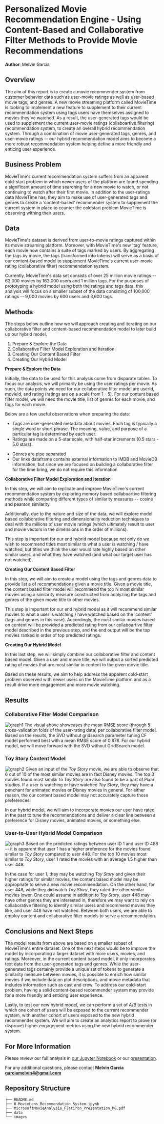 # Personalized Movie Recommendation Engine - Using Content-Based and Collaborative Filter Methods to Provide Movie Recommendations 

**Author**: Melvin Garcia

## Overview

The aim of this report is to create a movie recommender system from customer behavior data such as user-movie ratings as well as user-based movie tags, and genres. A new movie streaming platform called MovieTime is looking to implement a new feature to supplement to their current recommendation system using tags users have themselves assigned to movies they've watched. As a result, the user-generated tags would be used to supplement the current user-movie ratings (collaboartive filtering) recommendation system, to create an overall hybrid recommendation system. Through a combination of movie user-generated tags, genres, and user-movie ratings -- our hybrid recommendation model aims to become a more robust recommendation system helping define a more friendly and enticing user experience.

## Business Problem

MovieTime's current recommendation system suffers from an apparent cold-start problem in which newer users of the platform are found spending a significant amount of time searching for a new movie to watch, or not continuing to watch after their first movie. In addition to the user-ratings data MovieTime has, they aim to make use of user-generated tags and genres to create a 'content-based' recommender system to supplement the current system in place to counter the coldstart problem MovieTime is observing withing their users.

## Data

MovieTime's dataset is derived from user-to-movie ratings captured within its movie streaming platform. Moreover, with MovieTime's new 'tag' feature, each movie now contains a suite of tags marked by users. By aggregating the tags by movie, the tags (transformed into tokens) will serve as a basis of our content-based model to supplement MovieTime's current user-movie rating (collaborative filter) recommendation system. 

Currently, MovieTime's data set consists of over 25 million movie ratings -- 62,000 movies by 162,000 users and 1 million tags. For the purposes of prototyping a hybrid model using both the ratings and tags data, this analysis will focus on a smaller subset of the data consisting of 100,000 ratings -- 9,000 movies by 600 users and 3,600 tags.

## Methods

The steps below outline how we will approach creating and iterating on our collaborative filter and content-based recommendation model to later build up our hybrid model.

1. Prepare & Explore the Data
2. Collaborative Filter Model Exploration and Iteration
3. Creating Our Content Based Filter
4. Creating Our Hybrid Model

**Prepare & Explore the Data**

Initially, the data to be used for this analysis come from disparate tables. To focus our analysis, we will primarily be using the user ratings per movie. As such, the data points we need for our collaborative filter model are userId, movieId, and rating (ratings are on a scale from 1 - 5). For our content based filter model, we will need the movie title, list of genres for each movie, and tags for each movie.

Below are a few useful observations when preparing the data:
* Tags are user-generated metadata about movies. Each tag is typically a single word or short phrase. The meaning, value, and purpose of a particular tag is determined by each user.
* Ratings are made on a 5-star scale, with half-star increments (0.5 stars - 5.0 stars).
- Genres are pipe separated
- Our links dataframe contains external information to IMDB and MovieDB information, but since we are focused on building a collaborative filter for the time bring, we do not require this information

**Collaborative Filter Model Exploration and Iteration**

In this step, we will aim to replicate and improve MovieTime's current recommendation system by exploring memory based collaboartive filtering methods while comparing different types of similarity measures -- cosine and pearson similarity. 

Additionally, due to the nature and size of the data, we will explore model based collaborative filtering and dimensionality reduction techniques to deal with the millions of user movie ratings (which ultimately result to user and movie vectors in the dimensions in the order of millions). 

This step is important for our end hybrid model because not only do we wish to recommend titles most similar to what a user is watching / have watched, but titles we think the user would rate highly based on other similar users, and what they have watched (and what our target user has not watched).

**Creating Our Content Based Filter**

In this step, we will aim to create a model using the tags and genres data to provide list a of recommendations given a movie title. Given a movie title, the content based filter model will recommend the top N most similar movies using a similarity measure constructed from analyzing the tags and genres of the given movie title to other movies.

This step is important for our end hybrid model as it will recommend similar movies to what a user is watching / have watched based on the 'content' (tags and genres in this case). Accordingly, the most similar movies based on content will be provided a predicted rating from our collaboartive filter model described in the previous step, and the end output will be the top movies ranked in order of top predicted ratings.

**Creating Our Hybrid Model**

In this last step, we will simply combine our collaborative filter and content based model. Given a user and movie title, we will output a sorted predicted rating of movies that are most similar in content to the given movie title.

Based on these results, we aim to help address the apparent cold-start problem observed with newer users on the MovieTime platform and as a result drive more engagement and more movie watching.

## Results

### Collaborative Filter Model Comparison
![graph1](./2-images/CollaborativeFilterModelComparison.jpg)
The visual above showcases the mean RMSE score (through 5 cross-validation folds of the user-rating data) per collaborative filter model. Based on the results, the SVD without gridsearch parameter tuning CF model performed best with a mean RMSE score of 0.878. For our hybrid model, we will move forward with the SVD without GridSearch model.

### Toy Story Content Model
![graph2](./2-images/ToyStory_ContentModel.png)
Given an input of the *Toy Story* movie, we are able to observe that 6 out of 10 of the most similar movies are in fact Disney movies. The top 3 movies found most similar to *Toy Story* are also found to be a part of Pixar studios. If a user is watching or have watched *Toy Story*, they may have a penchant for animated movies or Disney movies in general. For either reason, the our content based model may not accurately capture those preferences.

In our hybrid model, we will aim to incorporate movies our user have rated in the past to tune the recommendations and deliver a clear line between a preference for Disney movies, animated movies, or something else.

### User-to-User Hybrid Model Comparison
![graph3](./2-images/userId1_448_comparison.png)
Based on the predicted ratings between user ID 1 and user ID 488 -- it is apparent that user 1 has a higher preference for the movies found similar to *Toy Story* compared to user 448. For the top 10 movies most similar to *Toy Story*, user 1 rated the movies with an average 1.5 higher than user 448.

In the case for user 1, they may be watching *Toy Story* and given their higher ratings for similar movies, the content based model may be appropriate to serve a new movie recommendation. On the other hand, for user 448, while they did watch *Toy Story*, they rated the other similar movies lower. One could assume in addition to *Toy Story*, user 448 may have other genres they are interested in, therefore we may want to rely on collaborative filtering to identify similar users and recommend movies they like, and user 448 have not watched. Between both users, we are able to employ content and collaborative filter models to serve a recommendation.

## Conclusions and Next Steps

The model results from above are based on a smaller subset of MovieTime's entire dataset. One of the next steps would be to improve the model by incorporating a larger dataset with more users, movies, and ratings. Moreover, in the current content based model, it only incorporates text data from the user-generated tags and genres. While the user-generated tags certainly provide a unique set of tokens to generate a similarity measure between movies, it is possible to enrich how similar movies if we include data on plot descriptions, and movie metadata that includes information such as cast and crew. To address our cold-start problem, having a solid content-based recommender system may provide for a more friendly and enticing user experience.

Lastly, to test our new hybrid model, we can perform a set of A/B tests in which one cohort of users will be exposed to the current recommender system, with another cohort of users exposed to the new hybrid recommender system. We will aim to create an analytics report to prove (or disprove) higher engagement metrics using the new hybrid recommender system.

## For More Information

Please review our full analysis in [our Jupyter Notebook](./0-MovieLens_Recommendation_System.ipynb) or our [presentation](./MicrosoftMovieAnalysis_Flatiron_Presentation_MG.pdf).

For any additional questions, please contact **Melvin Garcia garciamelvin4@gmail.com**

## Repository Structure

```
├── README.md                           
├── 0-MovieLens_Recommendation_System.ipynb 
├── MicrosoftMovieAnalysis_Flatiron_Presentation_MG.pdf
├── data
└── images
```
